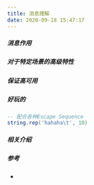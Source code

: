 ```yaml
---
title: 消息理解
date: 2020-09-18 15:47:17
---
```

##### 消息作用 
##### 对于特定场景的高级特性 
##### 保证高可用 


##### 好玩的
```lua
-- 配合各种Escape Sequence
string.rep('hahaha\t', 10)
```
##### 相关介绍




##### 参考
- 

